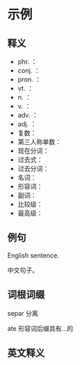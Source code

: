 # 示例

## 释义

- phr. ： 
- conj. ：   
- pron. ：  
- vt. ：   
- n. ： 
- v. ： 
- adv. ：  
- adj. ： 
- 复数：  
- 第三人称单数：  
- 现在分词：  
- 过去式：  
- 过去分词：  
- 名词：  
- 形容词： 
- 副词：  
- 比较级：  
- 最高级：  



## 例句

English sentence.

中文句子。

## 词根词缀

separ 分离

ate 形容词后缀具有...的



## 英文释义




